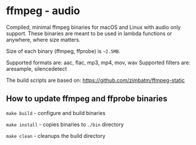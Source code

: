 # ffmpeg - audio
Compiled, minimal ffmpeg binaries for macOS and Linux with audio only support.
These binaries are meant to be used in lambda functions or anywhere, where size matters.

Size of each binary (ffmpeg, ffprobe) is `~2.5MB`.  

Supported formats are: aac, flac, mp3, mp4, mov, wav
Supported filters are: aresample, silencedetect

The build scripts are based on:
https://github.com/zimbatm/ffmpeg-static


## How to update ffmpeg and ffprobe binaries
`make build` - configure and build binaries

`make install` - copies binaries to `./bin` directory

`make clean` - cleanups the build directory
